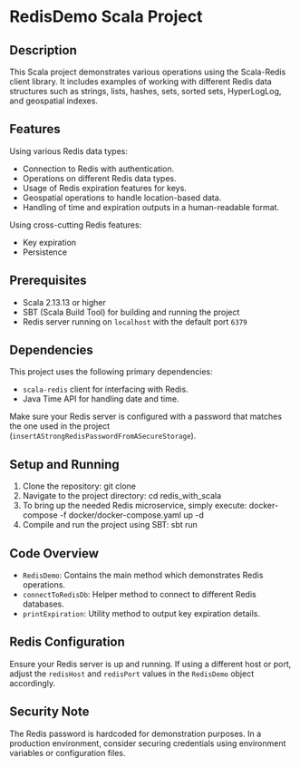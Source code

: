 # RedisDemo Scala Project

## Description
This Scala project demonstrates various operations using the Scala-Redis client library. It includes examples of working with different Redis data structures such as strings, lists, hashes, sets, sorted sets, HyperLogLog, and geospatial indexes.

## Features
Using various Redis data types:
- Connection to Redis with authentication.
- Operations on different Redis data types.
- Usage of Redis expiration features for keys.
- Geospatial operations to handle location-based data.
- Handling of time and expiration outputs in a human-readable format.

Using cross-cutting Redis features:
- Key expiration
- Persistence

## Prerequisites
- Scala 2.13.13 or higher
- SBT (Scala Build Tool) for building and running the project
- Redis server running on `localhost` with the default port `6379`

## Dependencies
This project uses the following primary dependencies:
- `scala-redis` client for interfacing with Redis.
- Java Time API for handling date and time.

Make sure your Redis server is configured with a password that matches the one used in the project (`insertAStrongRedisPasswordFromASecureStorage`).

## Setup and Running
1. Clone the repository:
   git clone <repository-url>
2. Navigate to the project directory:
   cd redis_with_scala
3. To bring up the needed Redis microservice, simply execute:
    docker-compose -f docker/docker-compose.yaml up -d 
4. Compile and run the project using SBT:
   sbt run

## Code Overview
- `RedisDemo`: Contains the main method which demonstrates Redis operations.
- `connectToRedisDb`: Helper method to connect to different Redis databases.
- `printExpiration`: Utility method to output key expiration details.

## Redis Configuration
Ensure your Redis server is up and running. If using a different host or port, adjust the `redisHost` and `redisPort` values in the `RedisDemo` object accordingly.

## Security Note
The Redis password is hardcoded for demonstration purposes. In a production environment, consider securing credentials using environment variables or configuration files.
